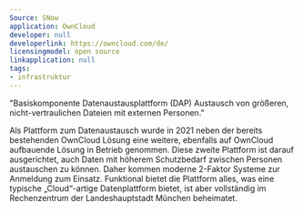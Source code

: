 ```yaml
---
Source: SNow
application: OwnCloud
developer: null
developerlink: https://owncloud.com/de/
licensingmodel: open source
linkapplication: null
tags:
- infrastruktur
---
```

"Basiskomponente Datenaustausplattform (DAP)
Austausch von größeren, nicht-vertraulichen Dateien mit externen Personen."


Als Plattform zum Datenaustausch wurde in 2021 neben der bereits bestehenden OwnCloud  Lösung eine weitere, ebenfalls auf OwnCloud aufbauende Lösung in Betrieb genommen. Diese zweite Plattform ist darauf ausgerichtet, auch Daten mit höherem Schutzbedarf zwischen Personen austauschen zu können. Daher kommen moderne 2-Faktor Systeme zur Anmeldung zum Einsatz. Funktional bietet die Plattform alles, was eine typische „Cloud“-artige Datenplattform bietet, ist aber vollständig im Rechenzentrum der Landeshauptstadt München beheimatet.
